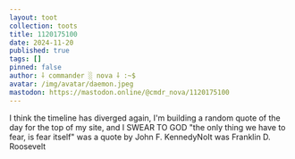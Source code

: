```yaml
---
layout: toot
collection: toots
title: 1120175100
date: 2024-11-20
published: true
tags: []
pinned: false
author: ⸸ commander ░ nova ⸸ :~$
avatar: /img/avatar/daemon.jpeg
mastodon: https://mastodon.online/@cmdr_nova/1120175100
---
```


I think the timeline has diverged again, I'm building a random quote of the day for the top of my site, and I SWEAR TO GOD "the only thing we have to fear, is fear itself" was a quote by John F. KennedyNoIt was Franklin D. Roosevelt
